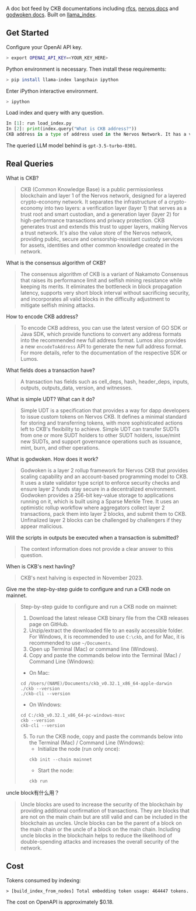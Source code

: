 A doc bot feed by CKB documentations including [rfcs](https://github.com/nervosnetwork/rfcs), [nervos docs](https://docs.nervos.org/) and [godwoken docs](https://docs.godwoken.io/). Built on [llama_index](https://github.com/jerryjliu/llama_index).

## Get Started

Configure your OpenAI API key.

```sh
> export OPENAI_API_KEY=<YOUR_KEY_HERE>
```

Python environment is necessary. Then install these requirements:

```sh
> pip install llama-index langchain ipython
```

Enter iPython interactive environment.

```sh
> ipython
```

Load index and query with any question.

```python
In [1]: run load_index.py
In [2]: print(index.query("What is CKB address?"))
CKB address is a type of address used in the Nervos Network. It has a variable length and is generated by three parameters: code hash, hash type, and args. There are different tools available to convert CKB address formats, and various wallets support transfer of funds using full addresses.
```

The queried LLM model behind is `gpt-3.5-turbo-0301`.

## Real Queries

What is CKB?

> CKB (Common Knowledge Base) is a public permissionless blockchain and layer 1 of the Nervos network, designed for a layered crypto-economy network. It separates the infrastructure of a crypto-economy into two layers: a verification layer (layer 1) that serves as a trust root and smart custodian, and a generation layer (layer 2) for high-performance transactions and privacy protection. CKB generates trust and extends this trust to upper layers, making Nervos a trust network. It's also the value store of the Nervos network, providing public, secure and censorship-resistant custody services for assets, identities and other common knowledge created in the network.

What is the consensus algorithm of CKB?

> The consensus algorithm of CKB is a variant of Nakamoto Consensus that raises its performance limit and selfish mining resistance while keeping its merits. It eliminates the bottleneck in block propagation latency, supports very short block interval without sacrificing security, and incorporates all valid blocks in the difficulty adjustment to mitigate selfish mining attacks.

How to encode CKB address?

> To encode CKB address, you can use the latest version of GO SDK or Java SDK, which provide functions to convert any address formats into the recommended new full address format. Lumos also provides a new `encodeToAddress` API to generate the new full address format. For more details, refer to the documentation of the respective SDK or Lumos.

What fields does a transaction have?

> A transaction has fields such as cell_deps, hash, header_deps, inputs, outputs, outputs_data, version, and witnesses.

What is simple UDT? What can it do?

> Simple UDT is a specification that provides a way for dapp developers to issue custom tokens on Nervos CKB. It defines a minimal standard for storing and transferring tokens, with more sophisticated actions left to CKB's flexibility to achieve. Simple UDT can transfer SUDTs from one or more SUDT holders to other SUDT holders, issue/mint new SUDTs, and support governance operations such as issuance, mint, burn, and other operations.

What is godwoken. How does it work?

> Godwoken is a layer 2 rollup framework for Nervos CKB that provides scaling capability and an account-based programming model to CKB. It uses a state validator type script to enforce security checks and ensure layer 2 funds stay secure in a decentralized environment. Godwoken provides a 256-bit key-value storage to applications running on it, which is built using a Sparse Merkle Tree. It uses an optimistic rollup workflow where aggregators collect layer 2 transactions, pack them into layer 2 blocks, and submit them to CKB. Unfinalized layer 2 blocks can be challenged by challengers if they appear malicious.

Will the scripts in outputs be executed when a transaction is submitted?

> The context information does not provide a clear answer to this question.

When is CKB's next havling?

> CKB's next halving is expected in November 2023.

Give me the step-by-step guide to configure and run a CKB node on mainnet.

> Step-by-step guide to configure and run a CKB node on mainnet:
> 
> 1. Download the latest release CKB binary file from the CKB releases page on GitHub.  
> 2. Unzip/extract the downloaded file to an easily accessible folder. For Windows, it is recommended to use `C:\ckb`, and for Mac, it is recommended to use `~/Documents`.  
> 3. Open up Terminal (Mac) or command line (Windows).  
> 4. Copy and paste the commands below into the Terminal (Mac) / Command Line (Windows):  
>   * On Mac:
>   ```
>  cd /Users/(NAME)/Documents/ckb_v0.32.1_x86_64-apple-darwin
>  ./ckb --version
>  ./ckb-cli --version
>   ```
>   * On Windows:
>   ```
>  cd C:/ckb_v0.32.1_x86_64-pc-windows-msvc
>  ckb --version
>  ckb-cli --version
>   ```
> 5. To run the CKB node, copy and paste the commands below into the Terminal (Mac) / Command Line (Windows):
>     * Initialize the node (run only once):
>     ```
>     ckb init --chain mainnet
>     ```
>     * Start the node:
>      ```
>     ckb run
>      ```


uncle block有什么用？

> Uncle blocks are used to increase the security of the blockchain by providing additional confirmation of transactions. They are blocks that are not on the main chain but are still valid and can be included in the blockchain as uncles. Uncle blocks can be the parent of a block on the main chain or the uncle of a block on the main chain. Including uncle blocks in the blockchain helps to reduce the likelihood of double-spending attacks and increases the overall security of the network.

## Cost

Tokens consumed by indexing:

```
> [build_index_from_nodes] Total embedding token usage: 464447 tokens.
```

The cost on OpenAPI is approximately $0.18.
